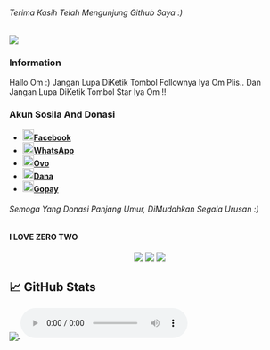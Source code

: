 ###### Terima Kasih Telah Mengunjung Github Saya :)
![](https://komarev.com/ghpvc/?username=Dumai-991&color=blue)

### Information
Hallo Om :)
Jangan Lupa DiKetik Tombol Follownya Iya Om Plis..
Dan Jangan Lupa DiKetik Tombol Star Iya Om !!

### Akun Sosila And Donasi
* <a href="https://m.facebook.com/llovexnxx"><img src="https://raw.githubusercontent.com/Dumai-991/Dumai-991/main/Image/images.png" alt="alt text" width="20" height="20">**Facebook**</a>
* <a href="https://wa.me/6283143565470?text=Assalamualaikum+Warohmatullahi+wabaokatuh"><img src="https://raw.githubusercontent.com/Dumai-991/Dumai-991/main/Image/images%20(1).png" alt="alt text" width="20" height="20">**WhatsApp**</a>
* <a href="https://raw.githubusercontent.com/Dumai-991/Dumai-991/main/Image/Screenshot_2021-06-15-10-46-08-83.jpg"><img src="https://raw.githubusercontent.com/Dumai-991/Dumai-991/main/Image/images%20(2).jpeg" alt="alt text" width="20" height="20">**Ovo**</a>
* <a href="https://raw.githubusercontent.com/Dumai-991/Dumai-991/main/Image/Screenshot_2021-06-15-10-33-26-40.jpg"><img src="https://raw.githubusercontent.com/Dumai-991/Dumai-991/main/Image/images.jpeg" alt="alt text" width="20" height="20">**Dana**</a>
* <a href="https://raw.githubusercontent.com/Dumai-991/Dumai-991/main/Image/Screenshot_2021-06-15-10-45-13-76.jpg"><img src="https://raw.githubusercontent.com/Dumai-991/Dumai-991/main/Image/images%20(1).jpeg" alt="alt text" width="20" height="20">**Gopay**</a>
###### Semoga Yang Donasi Panjang Umur, DiMudahkan Segala Urusan :)

#### I LOVE ZERO TWO
<p align="center">
<img src="https://i.giphy.com/media/OOSbqEBoTmA2OUN3pO/giphy.webp">
<img src="https://media4.giphy.com/media/10YWqUivkQPeeJWD3u/giphy.webp?cid=6c09b952jhzyr4a6fxtp4m1iq0ue0m843gqvg5zy7aio42kr&rid=giphy.webp&ct=g">
<img src="https://media2.giphy.com/media/RLJxQtX8Hs7XytaoyX/giphy.webp?cid=6c09b952c183e9a47934bb1e41e6ef32502a85be9b9fd8a5&rid=giphy.webp&ct=g">
</p>
<p align="center">

[](http://toolkit-dumai.herokuapp.com/visitor/)

## &#x1f4c8; GitHub Stats
<a href="https://github.com/Dumai-991/Dumai-991">
  <img align="center" src="https://github-readme-stats.vercel.app/api/top-langs/?username=Dumai-991&hide=java,html&title_color=ffffff&text_color=c9cacc&icon_color=2bbc8a&bg_color=1d1f21">
<audio controls>
<source src="https://github.com/petanikode/belajar-html/raw/master/audio/Ngoni.mp3" type="audio/mpeg">
</audio>
